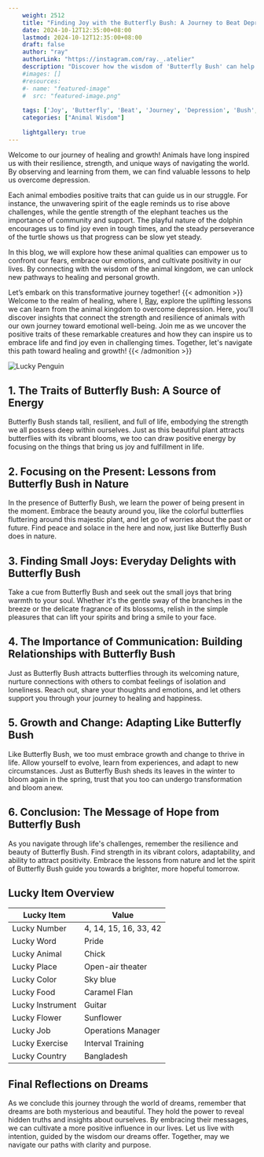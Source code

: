 ```yaml
---
    weight: 2512
    title: "Finding Joy with the Butterfly Bush: A Journey to Beat Depression"  # Assuming 'title' column exists
    date: 2024-10-12T12:35:00+08:00
    lastmod: 2024-10-12T12:35:00+08:00
    draft: false
    author: "ray"
    authorLink: "https://instagram.com/ray._.atelier"
    description: "Discover how the wisdom of 'Butterfly Bush' can help you overcome depression and find joy in your life journey."
    #images: []
    #resources:
    #- name: "featured-image"
    #  src: "featured-image.png"
    
    tags: ['Joy', 'Butterfly', 'Beat', 'Journey', 'Depression', 'Bush', 'Finding']
    categories: ["Animal Wisdom"]
    
    lightgallery: true
---
```

    
Welcome to our journey of healing and growth! Animals have long inspired us with their resilience, strength, and unique ways of navigating the world. By observing and learning from them, we can find valuable lessons to help us overcome depression.

Each animal embodies positive traits that can guide us in our struggle. For instance, the unwavering spirit of the eagle reminds us to rise above challenges, while the gentle strength of the elephant teaches us the importance of community and support. The playful nature of the dolphin encourages us to find joy even in tough times, and the steady perseverance of the turtle shows us that progress can be slow yet steady.

In this blog, we will explore how these animal qualities can empower us to confront our fears, embrace our emotions, and cultivate positivity in our lives. By connecting with the wisdom of the animal kingdom, we can unlock new pathways to healing and personal growth.

Let’s embark on this transformative journey together!
{{< admonition >}}
Welcome to the realm of healing, where I, [Ray](https://instagram.com/ray._.atelier), explore the uplifting lessons we can learn from the animal kingdom to overcome depression. Here, you’ll discover insights that connect the strength and resilience of animals with our own journey toward emotional well-being. Join me as we uncover the positive traits of these remarkable creatures and how they can inspire us to embrace life and find joy even in challenging times. Together, let's navigate this path toward healing and growth!
{{< /admonition >}}

![Lucky Penguin](https://cdn.pixabay.com/photo/2024/09/07/02/34/penguins-9028827_1280.jpg "Lucky Penguin")

## 1. The Traits of Butterfly Bush: A Source of Energy
Butterfly Bush stands tall, resilient, and full of life, embodying the strength we all possess deep within ourselves. Just as this beautiful plant attracts butterflies with its vibrant blooms, we too can draw positive energy by focusing on the things that bring us joy and fulfillment in life.

## 2. Focusing on the Present: Lessons from Butterfly Bush in Nature
In the presence of Butterfly Bush, we learn the power of being present in the moment. Embrace the beauty around you, like the colorful butterflies fluttering around this majestic plant, and let go of worries about the past or future. Find peace and solace in the here and now, just like Butterfly Bush does in nature.

## 3. Finding Small Joys: Everyday Delights with Butterfly Bush
Take a cue from Butterfly Bush and seek out the small joys that bring warmth to your soul. Whether it's the gentle sway of the branches in the breeze or the delicate fragrance of its blossoms, relish in the simple pleasures that can lift your spirits and bring a smile to your face.

## 4. The Importance of Communication: Building Relationships with Butterfly Bush
Just as Butterfly Bush attracts butterflies through its welcoming nature, nurture connections with others to combat feelings of isolation and loneliness. Reach out, share your thoughts and emotions, and let others support you through your journey to healing and happiness.

## 5. Growth and Change: Adapting Like Butterfly Bush
Like Butterfly Bush, we too must embrace growth and change to thrive in life. Allow yourself to evolve, learn from experiences, and adapt to new circumstances. Just as Butterfly Bush sheds its leaves in the winter to bloom again in the spring, trust that you too can undergo transformation and bloom anew.

## 6. Conclusion: The Message of Hope from Butterfly Bush
As you navigate through life's challenges, remember the resilience and beauty of Butterfly Bush. Find strength in its vibrant colors, adaptability, and ability to attract positivity. Embrace the lessons from nature and let the spirit of Butterfly Bush guide you towards a brighter, more hopeful tomorrow.


## Lucky Item Overview
| Lucky Item          | Value              |
|---------------|--------------------|
| Lucky Number        | 4, 14, 15, 16, 33, 42  |
| Lucky Word          | Pride |
| Lucky Animal        | Chick |
| Lucky Place         | Open-air theater     |
| Lucky Color         | Sky blue     |
| Lucky Food          | Caramel Flan      |
| Lucky Instrument    | Guitar |
| Lucky Flower        | Sunflower    |
| Lucky Job           | Operations Manager       |
| Lucky Exercise      | Interval Training  |
| Lucky Country       | Bangladesh    |


##  Final Reflections on Dreams

As we conclude this journey through the world of dreams, remember that dreams are both mysterious and beautiful. They hold the power to reveal hidden truths and insights about ourselves. By embracing their messages, we can cultivate a more positive influence in our lives. Let us live with intention, guided by the wisdom our dreams offer. Together, may we navigate our paths with clarity and purpose.
